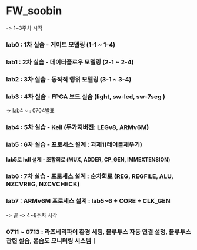 # FW_soobin
-> 1~3주차 시작
### lab0 : 1차 실습 - 게이트 모델링  (1-1 ~ 1-4) 
### lab1 : 2차 실습 - 데이터플로우 모델링  (2-1 ~ 2-4)
### lab2 : 3차 실습 - 동작적 행위 모델링 (3-1 ~ 3-4)
### lab3 : 4차 실습 - FPGA 보드 실습 (light, sw-led, sw-7seg )
-> lab4 ~ : 0704발표
### lab4 : 5차 실습 - Keil (두가지버전: LEGv8, ARMv6M)
### lab5 : 6차 실습 - 프로세스 설계 : 과제1(테이블채우기)
#### lab5로 hdl 설계 - 조합회로 (MUX, ADDER, CP_GEN, IMMEXTENSION)
### lab6 : 7차 실습 - 프로세스 설계 : 순차회로 (REG, REGFILE, ALU, NZCVREG, NZCVCHECK)
### lab7 : ARMv6M 프로세스 설계 : lab5~6 + CORE + CLK_GEN 
-> 끝
-> 4~8주차 시작
### 0711 ~ 0713 : 라즈베리파이 환경 세팅, 블루투스 자동 연결 설정, 블루투스 관련 실습, 온습도 모니터링 시스템ㅣ
